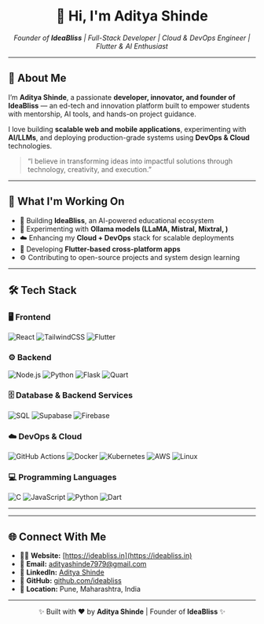 <h1 align="center">👋 Hi, I'm Aditya Shinde</h1>
<p align="center">
  <em>Founder of <strong>IdeaBliss</strong> | Full-Stack Developer | Cloud & DevOps Engineer | Flutter & AI Enthusiast</em>
</p>

---

## 🚀 About Me

I’m **Aditya Shinde**, a passionate **developer, innovator, and founder of IdeaBliss** — an ed-tech and innovation platform built to empower students with mentorship, AI tools, and hands-on project guidance.  

I love building **scalable web and mobile applications**, experimenting with **AI/LLMs**, and deploying production-grade systems using **DevOps & Cloud** technologies.  

> “I believe in transforming ideas into impactful solutions through technology, creativity, and execution.”

---

## 🧠 What I'm Working On

- 🚀 Building **IdeaBliss**, an AI-powered educational ecosystem  
- 🤖 Experimenting with **Ollama models (LLaMA, Mistral, Mixtral, )**  
- ☁️ Enhancing my **Cloud + DevOps** stack for scalable deployments  
- 📱 Developing **Flutter-based cross-platform apps**  
- ⚙️ Contributing to open-source projects and system design learning  

---

## 🛠️ Tech Stack

### 🖥️ Frontend
![React](https://img.shields.io/badge/React-20232A?style=for-the-badge&logo=react&logoColor=61DAFB)
![TailwindCSS](https://img.shields.io/badge/Tailwind_CSS-38B2AC?style=for-the-badge&logo=tailwind-css&logoColor=white)
![Flutter](https://img.shields.io/badge/Flutter-02569B?style=for-the-badge&logo=flutter&logoColor=white)

### ⚙️ Backend
![Node.js](https://img.shields.io/badge/Node.js-43853D?style=for-the-badge&logo=node-dot-js&logoColor=white)
![Python](https://img.shields.io/badge/Python-3776AB?style=for-the-badge&logo=python&logoColor=white)
![Flask](https://img.shields.io/badge/Flask-000000?style=for-the-badge&logo=flask&logoColor=white)
![Quart](https://img.shields.io/badge/Quart-FFB400?style=for-the-badge&logo=python&logoColor=black)

### 🗄️ Database & Backend Services
![SQL](https://img.shields.io/badge/SQL-336791?style=for-the-badge&logo=postgresql&logoColor=white)
![Supabase](https://img.shields.io/badge/Supabase-3ECF8E?style=for-the-badge&logo=supabase&logoColor=white)
![Firebase](https://img.shields.io/badge/Firebase-FFCA28?style=for-the-badge&logo=firebase&logoColor=black)

### ☁️ DevOps & Cloud
![GitHub Actions](https://img.shields.io/badge/GitHub%20Actions-2088FF?style=for-the-badge&logo=github-actions&logoColor=white)
![Docker](https://img.shields.io/badge/Docker-2496ED?style=for-the-badge&logo=docker&logoColor=white)
![Kubernetes](https://img.shields.io/badge/Kubernetes-326CE5?style=for-the-badge&logo=kubernetes&logoColor=white)
![AWS](https://img.shields.io/badge/AWS-232F3E?style=for-the-badge&logo=amazon-aws&logoColor=FF9900)
![Linux](https://img.shields.io/badge/Linux-FCC624?style=for-the-badge&logo=linux&logoColor=black)

### 💻 Programming Languages
![C](https://img.shields.io/badge/C-00599C?style=for-the-badge&logo=c&logoColor=white)
![JavaScript](https://img.shields.io/badge/JavaScript-F7DF1E?style=for-the-badge&logo=javascript&logoColor=black)
![Python](https://img.shields.io/badge/Python-3776AB?style=for-the-badge&logo=python&logoColor=white)
![Dart](https://img.shields.io/badge/Dart-0175C2?style=for-the-badge&logo=dart&logoColor=white)

---


---

## 🌐 Connect With Me

- 🧑‍💻 **Website:** [https://ideabliss.in](https://ideabliss.in)  
- 📧 **Email:** [adityashinde7979@gmail.com](mailto:adityashinde7979@gmail.com)  
- 💼 **LinkedIn:** [Aditya Shinde](https://in.linkedin.com/in/aditya-shinde45)  
- 🐙 **GitHub:** [github.com/ideabliss](https://github.com/ideabliss)  
- 📍 **Location:** Pune, Maharashtra, India  

---

<p align="center">✨ Built with ❤️ by <strong>Aditya Shinde</strong> | Founder of <strong>IdeaBliss</strong> ✨</p>

